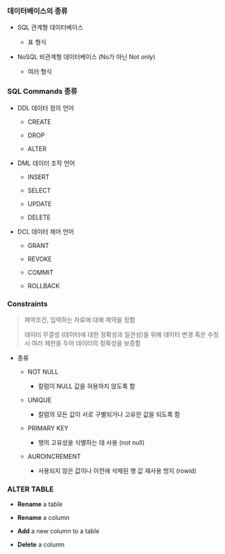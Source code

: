 ### 데이터베이스의 종류

- SQL 관계형 데이터베이스
  
  - 표 형식

- NoSQL 비관계형 데이터베이스 (No가 아닌 Not only)
  
  - 여러 형식

### SQL Commands 종류

- DDL 데이터 정의 언어
  
  - CREATE
  
  - DROP
  
  - ALTER

- DML 데이터 조작 언어
  
  - INSERT
  
  - SELECT
  
  - UPDATE
  
  - DELETE

- DCL 데이터 제어 언어
  
  - GRANT
  
  - REVOKE
  
  - COMMIT
  
  - ROLLBACK

### Constraints

> 제약조건, 입력하는 자료에 대해 제약을 정함
> 
> 데이터 무결성 (데이터에 대한 정확성과 일관성)을 위해 데이터 변경 혹은 수정 시 여러 제한을 두어 데이터의 정확성을 보증함

- 종류
  
  - NOT NULL
    
    - 칼럼이 NULL 값을 혀용하지 않도록 함
  
  - UNIQUE
    
    - 칼럼의 모든 값이 서로 구별되거나 고유한 값을 되도록 함
  
  - PRIMARY KEY
    
    - 행의 고유성을 식별하는 데 사용 (not null)
  
  - AUROINCREMENT
    
    - 사용되지 않은 값이나 이전에 삭제된 행 값 재사용 방지 (rowid)

### ALTER TABLE

- **Rename** a table

- **Rename** a column

- **Add** a new column to a table

- **Delete** a column


